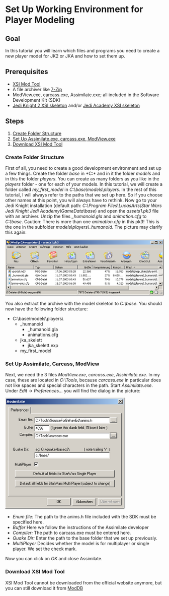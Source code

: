 # Set Up Working Environment for Player Modeling

## Goal

In this tutorial you will learn which files and programs you need to create a new player model for JK2 or JKA and how to set them up.

## Prerequisites

- [XSI Mod Tool](https://www.moddb.com/downloads/autodesk-softimage-mod-tool-75)
- A file archiver like [7-Zip](http://www.7-zip.org/)
- ModView.exe, carcass.exe, Assimilate.exe; all included in the Software Development Kit (SDK)
- [Jedi Knight 2 XSI skeleton](https://github.com/Patschkowski/jedi-knight-modding-tutorials/releases/download/skeleton/jk2-skeleton.exp) and/or [Jedi Academy XSI skeleton](https://github.com/Patschkowski/jedi-knight-modding-tutorials/releases/download/skeleton/jka-skeleton.exp)

## Steps

1. [Create Folder Structure](#create-folder-structure)
2. [Set Up Assimilate.exe, carcass.exe, ModView.exe](#set-up-assimilate-carcass-modview)
3. [Download XSI Mod Tool](#download-xsi-mod-tool)

### Create Folder Structure

First of all, you need to create a good development environment and set up a few things. Create the folder *base* in *C:\* and in it the folder *models* and in this the folder *players*. You can create as many folders as you like in the *players* folder - one for each of your models. In this tutorial, we will create a folder called *my_first_model* in *C:\base\models\players*. In the rest of this tutorial, I will always refer to the paths that we set up here. So if you choose other names at this point, you will always have to rethink. Now go to your Jedi Knight installation (default path: *C:\Program Files\LucasArts\Star Wars Jedi Knight Jedi Academy\GameData\base*) and open the *assets1.pk3* file with an archiver. Unzip the files *_humanoid.gla* and *animation.cfg* to *C:\base*. Caution: There is more than one *animation.cfg* in this pk3! This is the one in the subfolder *models\players\\_humanoid*. The picture may clarify this again:

![The image shows the section with the animation.cfg from the pk3 opened with Winzip](winzip-assets1-pk3.png)

You also extract the archive with the model skeleton to *C:\base*. You should now have the following folder structure:

- C:\base\models\players\
  - _humanoid
    - _humanoid.gla
    - animations.cfg
  - jka_skelett
    - jka_skelett.exp
  - my_first_model

### Set Up Assimilate, Carcass, ModView

Next, we need the 3 files *ModView.exe*, *carcass.exe*, *Assimilate.exe*. In my case, these are located in *C:\Tools*, because *carcass.exe* in particular does not like spaces and special characters in the path. Start *Assimilate.exe*. Under *Edit* -> *Preferences...* you will find the dialog in the picture:

![The picture shows a dialog window with which you can set up Assimilate.exe](assimilate.png)

- *Enum file:* The path to the anims.h file included with the SDK must be specified here.
- *Buffer* Here we follow the instructions of the Assimilate developer
- *Compiler:* The path to carcass.exe must be entered here.
- *Quake Dir:* Enter the path to the base folder that we set up previously.
- *MultiPlayer* Decides whether the model is for multiplayer or single player. We set the check mark.

Now you can click on *OK* and close Assimilate.

### Download XSI Mod Tool

XSI Mod Tool cannot be downloaded from the official website anymore, but you can still download it from [ModDB](https://www.moddb.com/downloads/autodesk-softimage-mod-tool-75)
